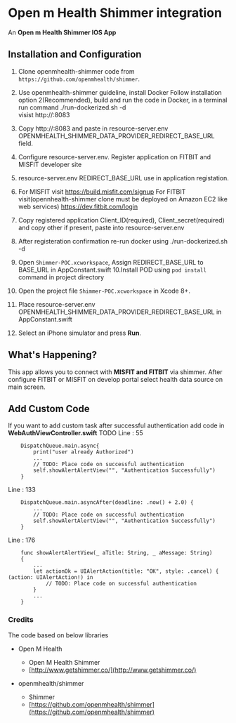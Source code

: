 Open m Health Shimmer integration
=================================

An **Open m Health Shimmer IOS App** 


## Installation and Configuration

1. Clone openmhealth-shimmer code from `https://github.com/openmhealth/shimmer`.
2. Use openmhealth-shimmer guideline, install Docker
   Follow installation option 2(Recommended), build and run the code in Docker, in a terminal run command
   ./run-dockerized.sh -d  
   visist http://<shimmer-host>:8083
3. Copy http://<shimmer-host>:8083 and paste in resource-server.env OPENMHEALTH_SHIMMER_DATA_PROVIDER_REDIRECT_BASE_URL field.
4. Configure resource-server.env. Register application on FITBIT and  MISFIT developer site
5. resource-server.env REDIRECT_BASE_URL use in application registation.
6. For MISFIT visit 
	https://build.misfit.com/signup
   For FITBIT visit(opennhealth-shimmer clone must be deployed on Amazon EC2 like web services) 
    https://dev.fitbit.com/login
7. Copy registered application Client_ID(required), Client_secret(required) and copy other if present, paste into resource-server.env
8. After registeration confirmation re-run docker using 
   ./run-dockerized.sh -d

9. Open `Shimmer-POC.xcworkspace`, Assign REDIRECT_BASE_URL to BASE_URL in AppConstant.swift
10.Install POD using `pod install` command in project directory
11. Open the project file `Shimmer-POC.xcworkspace` in Xcode 8+.
12. Place resource-server.env OPENMHEALTH_SHIMMER_DATA_PROVIDER_REDIRECT_BASE_URL in AppConstant.swift 
12. Select an iPhone simulator and press **Run**.


## What's Happening?

This app allows you to connect with **MISFIT and FITBIT** via shimmer. After configure FITBIT or MISFIT on develop 
portal select health data source on main screen.

## Add Custom Code 

If you want to add custom task after successful authentication add code in **WebAuthViewController.swift** TODO
Line : 55
```
	DispatchQueue.main.async{
        print("user already Authorized")                    
        ...                
        // TODO: Place code on successful authentication
        self.showAlertAlertView("", "Authentication Successfully")
	}
```
Line : 133
```
	DispatchQueue.main.asyncAfter(deadline: .now() + 2.0) {
        ...
        // TODO: Place code on successful authentication
        self.showAlertAlertView("", "Authentication Successfully")
    }
```
Line : 176
```
	func showAlertAlertView(_ aTitle: String, _ aMessage: String)
    {
        ...
        let actionOk = UIAlertAction(title: "OK", style: .cancel) { (action: UIAlertAction!) in
            // TODO: Place code on successful authentication
        }
        ...
    }
```

### Credits
  The code based on below libraries

  - Open M Health 
    * Open M Health Shimmer
    * [http://www.getshimmer.co/](http://www.getshimmer.co/)

  - openmhealth/shimmer
  	* Shimmer
  	* [https://github.com/openmhealth/shimmer](https://github.com/openmhealth/shimmer)
  	
